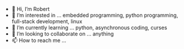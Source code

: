 - 👋 Hi, I’m Robert
- 👀 I’m interested in ... embedded programming, python programming, full-stack development, linux
- 🌱 I’m currently learning ... python, asynchronous coding, curses
- 💞️ I’m looking to collaborate on ... anything
- 📫 How to reach me ...

<!---
rszab003/rszab003 is a ✨ special ✨ repository because its `README.md` (this file) appears on your GitHub profile.
You can click the Preview link to take a look at your changes.
--->
